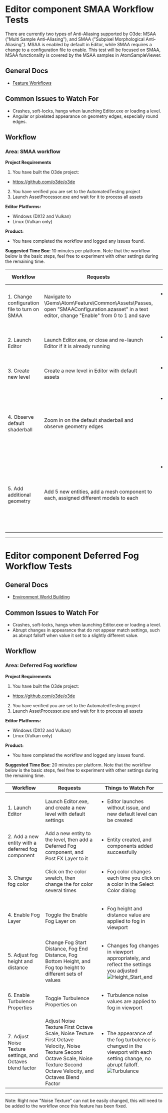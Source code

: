 
# Editor component SMAA Workflow Tests
There are currently two types of Anti-Aliasing supported by O3de: MSAA ("Multi Sample Anti-Aliasing"), and SMAA ("Subpixel Morphological Anti-Aliasing"). MSAA is enabled by default in Editor, while SMAA requires a change to a configuration file to enable. This test will be focused on SMAA, MSAA functionality is covered by the MSAA samples in AtomSampleViewer. 

## General Docs
* [Feature Workflows](https://github.com/o3de/sig-graphics-audio/wiki/Feature-Workflows---Atom-Test-Plans)

## Common Issues to Watch For
 - Crashes, soft-locks, hangs when launching Editor.exe or loading a level.
 - Angular or pixelated appearance on geometry edges, especially round edges.

## Workflow

### Area: SMAA workflow

**Project Requirements**
1. You have built the O3de project:  
* https://github.com/o3de/o3de
2. You have verified you are set to the AutomatedTesting project
2. Launch AssetProcessor.exe and wait for it to process all assets 


**Editor Platforms:**
* Windows (DX12 and Vulkan)
* Linux (Vulkan only)

**Product:** 
 - You have completed the workflow and logged any issues found.

**Suggested Time Box:** 10 minutes per platform. Note that the workflow below is the basic steps, feel free to experiment with other settings during the remaining time.

| Workflow                     | Requests           | Things to Watch For |
|------------------------------|--------------------|---------------------|
| 1. Change configuration file to turn on SMAA | Navigate to \Gems\Atom\Feature\Common\Assets\Passes, open "SMAAConfiguration.azasset" in a text editor, change "Enable" from 0 to 1 and save | <ul><li>File is present, and "Enable" value can be changed</li></ul>  |
| 2. Launch Editor | Launch Editor.exe, or close and re-launch Editor if it is already running | <ul><li>Editor launches successfully</li></ul>  |
| 3. Create new level | Create a new level in Editor with default assets | <ul><li>New level creation successfully </li></ul>  |
| 4. Observe default shaderball | Zoom in on the default shaderball and observe geometry edges | <ul><li>No angular or pixelated appearance on geometry edges, especially round edges</li></ul>  |
| 5. Add additional geometry | Add 5 new entities, add a mesh component to each, assigned different models to each  | <ul><li>Zoom in and observe geometry edges, no angular or pixelated appearance on geometry edges</li></ul>  |

---

# Editor component Deferred Fog Workflow Tests

## General Docs
* [Environment World Building](https://github.com/o3de/sig-graphics-audio/wiki/Environment-%7C-World-Building---Atom-Workflow-Test-Plan)

## Common Issues to Watch For
 - Crashes, soft-locks, hangs when launching Editor.exe or loading a level.
 - Abrupt changes in appearance that do not appear match settings, such as abrupt falloff when value it set to a slightly different value.

## Workflow

### Area: Deferred Fog workflow

**Project Requirements**
1. You have built the O3de project:  
* https://github.com/o3de/o3de
2. You have verified you are set to the AutomatedTesting project
2. Launch AssetProcessor.exe and wait for it to process all assets 


**Editor Platforms:**
* Windows (DX12 and Vulkan)
* Linux (Vulkan only)

**Product:** 
 - You have completed the workflow and logged any issues found.

**Suggested Time Box:** 20 minutes per platform. Note that the workflow below is the basic steps, feel free to experiment with other settings during the remaining time.

| Workflow                     | Requests           | Things to Watch For |
|------------------------------|--------------------|---------------------|
| 1. Launch Editor | Launch Editor.exe, and create a new level with default settings | <ul><li>Editor launches without issue, and new default level can be created </li></ul>  |
| 2. Add a new entity with a deferred fog component | Add a new entity to the level, then add a Deferred Fog component, and Post FX Layer to it | <ul><li>Entity created, and components added successfully</li></ul>  |
| 3. Change fog color | Click on the color swatch, then change the for color several times  | <ul><li>Fog color changes each time you click on a color in the Select Color dialog </li></ul>  |
| 4. Enable Fog Layer | Toggle the Enable Fog Layer on | <ul><li>Fog height and distance value are applied to fog in viewport</li></ul>  |
| 5. Adjust fog height and distance | Change Fog Start Distance, Fog End Distance, Fog Bottom Height, and Fog top height to different sets of values | <ul><li>Changes fog changes in viewport appropriately, and reflect the settings you adjusted![Height_Start_end](https://user-images.githubusercontent.com/79114701/197056079-dc70bbb9-c3ed-4b97-84ca-136da3ed0ecc.png)</li></ul>  |
| 6. Enable Turbulence Properties | Toggle Turbulence Properties on | <ul><li>Turbulence noise values are applied to fog in viewport</li></ul>  |
| 7. Adjust Noise Texture settings, and Octaves blend factor | Adjust Noise Texture First Octave Scale, Noise Texture First Octave Velocity, Noise Texture Second Octave Scale, Noise Texture Second Octave Velocity, and Octaves Blend Factor | <ul><li>The appearance of the fog turbulence is changed in the viewport with each setting change, no abrupt falloff.![Turbulance](https://user-images.githubusercontent.com/79114701/197068388-4b56438e-8baf-43a5-b62c-9de4ffe049f2.png)</li></ul>  |

---

Note: Right now "Noise Texture" can not be easily changed, this will need to be added to the workflow once this feature has been fixed.


